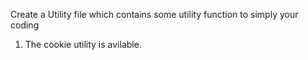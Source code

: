 Create a Utility file which contains some utility function to simply your coding
1. The cookie utility is avilable.


